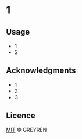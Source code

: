 # 1

## Usage

- 1
- 2

## Acknowledgments

- 1
- 2
- 3

## Licence

[MIT](https://github.com/greyren/bingo/blob/main/LICENSE) © GREYREN
